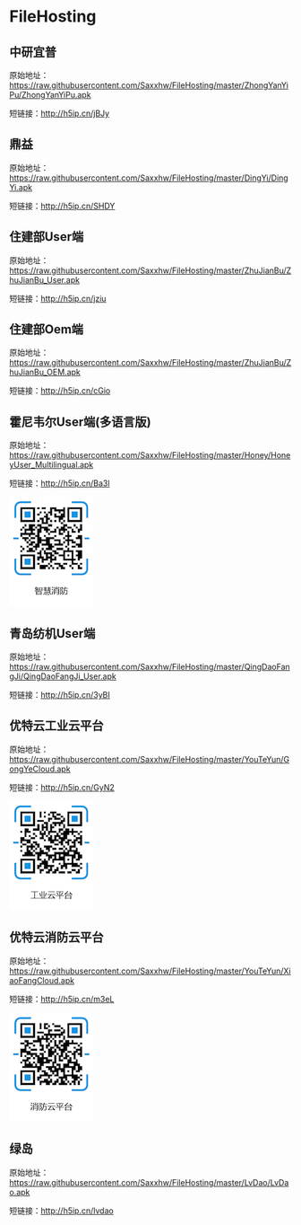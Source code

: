 
# FileHosting



## 中研宜普
原始地址：https://raw.githubusercontent.com/Saxxhw/FileHosting/master/ZhongYanYiPu/ZhongYanYiPu.apk

短链接：http://h5ip.cn/jBJy

## 鼎益
原始地址：https://raw.githubusercontent.com/Saxxhw/FileHosting/master/DingYi/DingYi.apk

短链接：http://h5ip.cn/SHDY

## 住建部User端
原始地址：https://raw.githubusercontent.com/Saxxhw/FileHosting/master/ZhuJianBu/ZhuJianBu_User.apk

短链接：http://h5ip.cn/jziu

## 住建部Oem端
原始地址：https://raw.githubusercontent.com/Saxxhw/FileHosting/master/ZhuJianBu/ZhuJianBu_OEM.apk

短链接：http://h5ip.cn/cGio

## 霍尼韦尔User端(多语言版)
原始地址：https://raw.githubusercontent.com/Saxxhw/FileHosting/master/Honey/HoneyUser_Multilingual.apk

短链接：http://h5ip.cn/Ba3l

![Image text](https://github.com/Saxxhw/FileHosting/raw/master/Honey/智慧消防.png)

## 青岛纺机User端
原始地址：https://raw.githubusercontent.com/Saxxhw/FileHosting/master/QingDaoFangJi/QingDaoFangJi_User.apk

短链接：http://h5ip.cn/3yBI

## 优特云工业云平台
原始地址：https://raw.githubusercontent.com/Saxxhw/FileHosting/master/YouTeYun/GongYeCloud.apk

短链接：http://h5ip.cn/GyN2

![Image text](https://github.com/Saxxhw/FileHosting/raw/master/YouTeYun/工业云平台.png)

## 优特云消防云平台
原始地址：https://raw.githubusercontent.com/Saxxhw/FileHosting/master/YouTeYun/XiaoFangCloud.apk

短链接：http://h5ip.cn/m3eL

![Image text](https://github.com/Saxxhw/FileHosting/raw/master/YouTeYun/消防云平台.png)

## 绿岛
原始地址：https://raw.githubusercontent.com/Saxxhw/FileHosting/master/LvDao/LvDao.apk

短链接：http://h5ip.cn/lvdao
